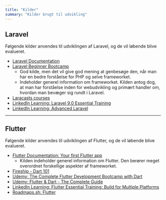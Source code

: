 ```yaml
---
title: "Kilder"
summary: "Kilder brugt til udvikling"
---
```



## Laravel
Følgende kilder anvendes til udviklingen af Laravel, og de vil løbende blive evalueret.

- [Laravel Documentation](https://laravel.com/docs/10.x)
- [Laravel Beginner Bootcamp](https://bootcamp.laravel.com/)
    - God kilde, men det vil give god mening at genbesøge den, når man har en bedre forståelse for PHP og selve frameworket.
    - Indeholder generel information om frameworket. Kilden antog dog, at man har forståelse inden for webudvikling og primært handler om, hvordan man bevæger sig rundt i Laravel.
- [Laracasts courses](https://laracasts.com/)
- [LinkedIn Learning: Laravel 9.0 Essential Training](https://www.linkedin.com/learning/laravel-9-0-essential-training?contextUrn=urn%3Ali%3AlearningCollection%3A7162729575288885248&u=57075649)
- [LinkedIn Learning: Advanced Laravel](https://www.linkedin.com/learning/advanced-laravel-22373805?contextUrn=urn%3Ali%3AlearningCollection%3A7162729575288885248&u=57075649)

---
## Flutter
Følgende kilder anvendes til udviklingen af Flutter, og de vil løbende blive evalueret.

- [Flutter Documentation: Your first Flutter app](https://codelabs.developers.google.com/codelabs/flutter-codelab-first#0)
    - Kilden indeholder generel information om Flutter. Den berører meget overordnet forskellige aspekter af frameworket.
- [Fireship - Dart 101](https://fireship.io/courses/dart/)
- [Udemy: The Complete Flutter Development Bootcamp with Dart](https://www.udemy.com/course/flutter-bootcamp-with-dart/)
- [Udemy: Flutter & Dart - The Complete Guide](https://www.udemy.com/course/learn-flutter-dart-to-build-ios-android-apps/)
- [LinkedIn Learning: Flutter Essential Training: Build for Multiple Platforms](https://www.linkedin.com/learning/flutter-essential-training-build-for-multiple-platforms?contextUrn=urn%3Ali%3AlearningCollection%3A7162730881718083584&u=57075649)
- [Roadmaps.sh: Flutter](https://roadmap.sh/flutter)

